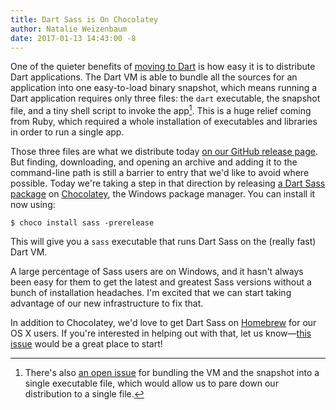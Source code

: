 ```yaml
---
title: Dart Sass is On Chocolatey
author: Natalie Weizenbaum
date: 2017-01-13 14:43:00 -8
---
```


One of the quieter benefits of [moving to Dart](/blog/announcing-dart-sass) is
how easy it is to distribute Dart applications. The Dart VM is able to bundle
all the sources for an application into one easy-to-load binary snapshot, which
means running a Dart application requires only three files: the `dart`
executable, the snapshot file, and a tiny shell script to invoke the app[^1].
This is a huge relief coming from Ruby, which required a whole installation of
executables and libraries in order to run a single app.

Those three files are what we distribute today [on our GitHub release
page](https://github.com/sass/dart-sass/releases). But finding, downloading, and
opening an archive and adding it to the command-line path is still a barrier to
entry that we'd like to avoid where possible. Today we're taking a step in that
direction by releasing [a Dart Sass
package](https://chocolatey.org/packages/sass) on
[Chocolatey](https://chocolatey.org/), the Windows package manager. You can
install it now using:

```
$ choco install sass -prerelease
```

This will give you a `sass` executable that runs Dart Sass on the (really fast)
Dart VM.

A large percentage of Sass users are on Windows, and it hasn't always been easy
for them to get the latest and greatest Sass versions without a bunch of
installation headaches. I'm excited that we can start taking advantage of our
new infrastructure to fix that.

In addition to Chocolatey, we'd love to get Dart Sass on
[Homebrew](http://brew.sh/) for our OS X users. If you're interested in helping
out with that, let us know—[this
issue](https://github.com/sass/dart-sass/issues/97) would be a great place to
start!

[^1]:
    There's also [an open
    issue](https://github.com/dart-lang/sdk/issues/27596) for bundling the VM
    and the snapshot into a single executable file, which would allow us to pare
    down our distribution to a single file.
